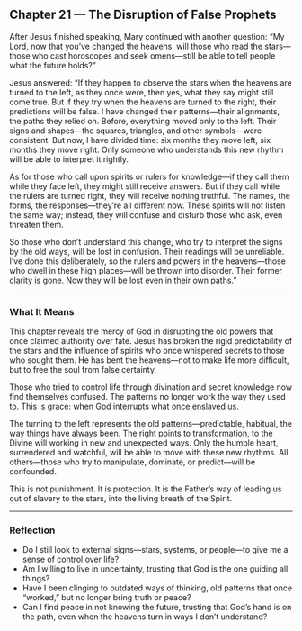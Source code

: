 ## Chapter 21 — The Disruption of False Prophets

After Jesus finished speaking, Mary continued with another question:
“My Lord, now that you’ve changed the heavens, will those who read the stars—those who cast horoscopes and seek omens—still be able to tell people what the future holds?”

Jesus answered:
“If they happen to observe the stars when the heavens are turned to the left, as they once were, then yes, what they say might still come true. But if they try when the heavens are turned to the right, their predictions will be false. I have changed their patterns—their alignments, the paths they relied on.
Before, everything moved only to the left. Their signs and shapes—the squares, triangles, and other symbols—were consistent. But now, I have divided time: six months they move left, six months they move right. Only someone who understands this new rhythm will be able to interpret it rightly.

As for those who call upon spirits or rulers for knowledge—if they call them while they face left, they might still receive answers. But if they call while the rulers are turned right, they will receive nothing truthful. The names, the forms, the responses—they’re all different now. These spirits will not listen the same way; instead, they will confuse and disturb those who ask, even threaten them.

So those who don’t understand this change, who try to interpret the signs by the old ways, will be lost in confusion. Their readings will be unreliable. I’ve done this deliberately, so the rulers and powers in the heavens—those who dwell in these high places—will be thrown into disorder. Their former clarity is gone. Now they will be lost even in their own paths.”

---

### What It Means

This chapter reveals the mercy of God in disrupting the old powers that once claimed authority over fate. Jesus has broken the rigid predictability of the stars and the influence of spirits who once whispered secrets to those who sought them. He has bent the heavens—not to make life more difficult, but to free the soul from false certainty.

Those who tried to control life through divination and secret knowledge now find themselves confused. The patterns no longer work the way they used to. This is grace: when God interrupts what once enslaved us.

The turning to the left represents the old patterns—predictable, habitual, the way things have always been. The right points to transformation, to the Divine will working in new and unexpected ways. Only the humble heart, surrendered and watchful, will be able to move with these new rhythms. All others—those who try to manipulate, dominate, or predict—will be confounded.

This is not punishment. It is protection. It is the Father’s way of leading us out of slavery to the stars, into the living breath of the Spirit.

---

### Reflection

* Do I still look to external signs—stars, systems, or people—to give me a sense of control over life?
* Am I willing to live in uncertainty, trusting that God is the one guiding all things?
* Have I been clinging to outdated ways of thinking, old patterns that once “worked,” but no longer bring truth or peace?
* Can I find peace in not knowing the future, trusting that God’s hand is on the path, even when the heavens turn in ways I don’t understand?
